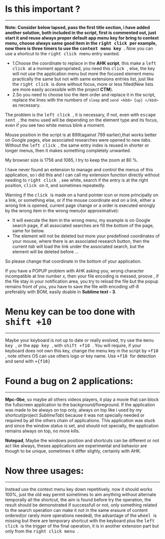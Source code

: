  # Is this important ?
___

**Note: Consider below lapsed, pass the first title section, i have added another solution, both included in the script, first is commented out, just start it and reuse always proper default app menu key for bring to context menu, choose always same good item in the <kbd> right click </kbd> per example, now there is three timers to use the <kbd> context menu key </kbd>.**
Now you can use a shortcut to the <kbd> right click </kbd> menu entry wanted.
 - 1.Choose the coordinate to replace in the **AHK script**, this make a <kbd> left click </kbd> at a moment appropriated, you need this <kbd> click </kbd>, else, the key will not use the application menu but more the focused element menu practically the same but not with same extensions entries list, just like the <kbd> right click </kbd> is done without focus, more or less filled(New lists are more easily accessible with the project **CTM**).
 - 2.So you need to choose too the item order and replace it in the script, replace the lines with the numbers of ```sleep``` and ```send <kbd> {up} </kbd>``` as necessary.

The problem is the <kbd> left click </kbd>, it is necessary, if not, even with <kbd> escape sent </kbd>, the menu used will be depending on the element type and its focus, even if you see two white menus blink a moment.

Mouse position in the script is at 899(against 799 earlier),that works better on Google pages, else associated researches were opened to new *tabs*.
Without the <kbd> left click </kbd>, the same entry index is reused in shorter or longer menus, then it makes something completely unwanted.

My browser size is 1756 and 1065, I try to keep the zoom at 80 %.

I have never found an extension to manage and control the menus of this application, so i did this and I can call my extension function directly without needing to <kbd> right click </kbd>, see white, search if the entry is at the right position, <kbd> click </kbd> on it, and sometimes repeatedly.

Warning if the <kbd> click </kbd> is made on a hand pointer icon or more principally on a link, or something else, or if the mouse coordinate end on a link, either a wrong link is opened, current page change or a order is executed wrongly by the wrong item in the wrong menu(or approximative):
 - It will execute the item in the wrong menu, my example is on Google search page, if all associated searches are fill the bottom of the page, same for below.
 - The element will not be deleted but more your predefined coordinates of your mouse, where there is an associated research button, then the current *tab* will load the link under the associated search, but the element will be deleted before ...

So please change that coordinate in the bottom of your application.


If you have a POPUP problem with AHK asking you, wrong character incompatible at line number x, then your file encoding is messed, proove , if the file stay in your notification area, you try to reload the file but the popup remains front of you, you have to save the file with encoding utf-8 preferably with BOM, easily doable in **Sublime text - 3**.


 # Menu key can be too done with <kbd> shift +10 </kbd>
___

Maybe your keyboard is not up to date or really evolved, try use the <kbd> menu key </kbd>, or the <kbd> app key </kbd>, with <kbd> shift +f10 </kbd>.
You will require, if your keyboard does not own this key, change the menu key in the script by <kbd> +f10 </kbd>, note others OS can use others logo or key name.
Use <kbd> +f10 </kbd> for detection and send with <kbd> +{f10} </kbd>

 # Found a bug on 2 applications:
___

**Mpc-0be**, so maybe all others videos players, it play a movie that can block the fullscreen application to the background/foreground.
If the application was made to be always on top only, always on top like i used by my shortcut(project *SublimeTab*) because it was not specially needed or required by all the others chain of applications.
This application was stuck and since the window status is set, and should not specially, the application remains always on top, no more kills.

**Notepad**, Maybe the windows position and shortcuts can be different or not act like always, theses applications are experimental and behavior are though to be unique, sometimes it differ slighly, certainly with AHK.

 # Now three usages:
___

Instead use the context menu key down repetitively, now it should works 100%, just the old way permit sometimes to aim anything without alternate temporally all the shortcut, the aim is found before try the operation, the result should be demonstrated if successfull or not, only something related to the search operation can make it not in the same erasure of content ordered(or rarely more operations needed), the advantage of the <kbd> wheel </kbd> is missing but there are temporary shortcut with the keyboard plus the <kbd> left click </kbd> is the trigger of the final operation, it is in another extension part but only from the <kbd> right click menu </kbd>.
